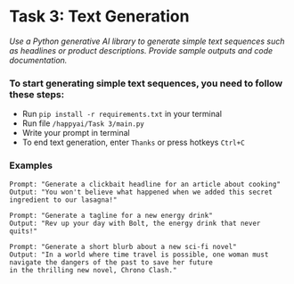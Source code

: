 # Task 3: Text Generation

_Use a Python generative AI library to generate simple text sequences such as headlines or product descriptions.
Provide sample outputs and code documentation._


### To start generating simple text sequences, you need to follow these steps:

* Run `pip install -r requirements.txt` in your terminal
* Run file `/happyai/Task 3/main.py`
* Write your prompt in terminal
* To end text generation, enter `Thanks` or press hotkeys `Ctrl+C`





### Examples
```
Prompt: "Generate a clickbait headline for an article about cooking"
Output: "You won't believe what happened when we added this secret ingredient to our lasagna!"

Prompt: "Generate a tagline for a new energy drink"
Output: "Rev up your day with Bolt, the energy drink that never quits!"

Prompt: "Generate a short blurb about a new sci-fi novel"
Output: "In a world where time travel is possible, one woman must navigate the dangers of the past to save her future 
in the thrilling new novel, Chrono Clash."
```



